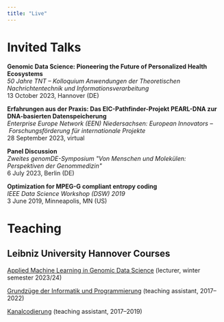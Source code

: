 ```yaml
---
title: "Live"
---
```


# Invited Talks

**Genomic Data Science: Pioneering the Future of Personalized Health Ecosystems**\
_50 Jahre TNT&nbsp;&ndash;&nbsp;Kolloquium Anwendungen der Theoretischen Nachrichtentechnik und Informationsverarbeitung_\
13 October 2023, Hannover (DE)

**Erfahrungen aus der Praxis: Das EIC-Pathfinder-Projekt PEARL-DNA zur DNA-basierten Datenspeicherung**\
_Enterprise Europe Network (EEN) Niedersachsen: European Innovators&nbsp;&ndash;&nbsp;Forschungsförderung für internationale Projekte_\
28 September 2023, virtual

**Panel Discussion**\
_Zweites genomDE-Symposium "Von Menschen und Molekülen: Perspektiven der Genommedizin"_\
6 July 2023, Berlin (DE)

**Optimization for MPEG-G compliant entropy coding**\
_IEEE Data Science Workshop (DSW) 2019_\
3 June 2019, Minneapolis, MN (US)

# Teaching

## Leibniz University Hannover Courses

[Applied Machine Learning in Genomic Data Science](https://www.tnt.uni-hannover.de/edu/vorlesungen/AMLG/) (lecturer, winter semester 2023/24)

[Grundzüge der Informatik und Programmierung](https://www.tnt.uni-hannover.de/edu/vorlesungen/GIP/) (teaching assistant, 2017&ndash;2022)

[Kanalcodierung](https://www.tnt.uni-hannover.de/edu/vorlesungen/KanalCod/) (teaching assistant, 2017&ndash;2019)
